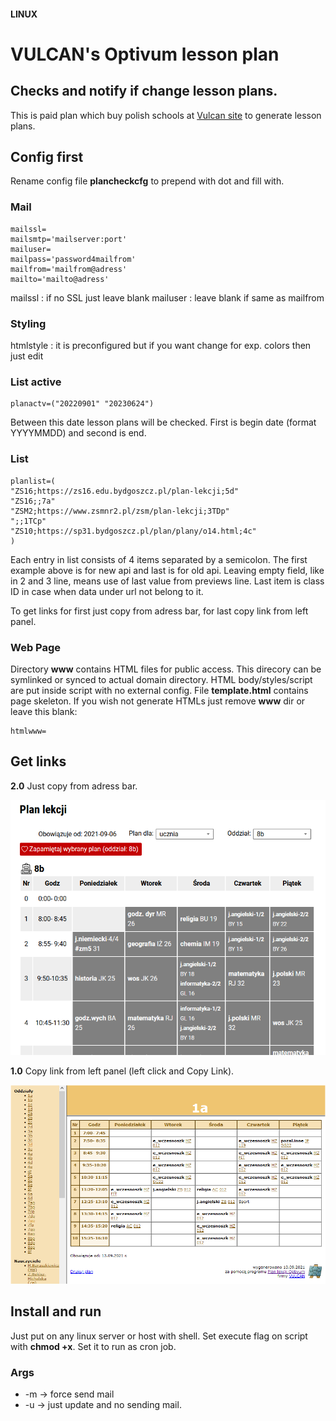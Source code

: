 #### LINUX
# VULCAN's Optivum lesson plan
## Checks and notify if change lesson plans.
This is paid plan which buy polish schools at [Vulcan site](https://www.vulcan.edu.pl/programy) to generate lesson plans.

## **Config first**
Rename config file **plancheckcfg** to prepend with dot and fill with.

### Mail
```
mailssl=
mailsmtp='mailserver:port'
mailuser=
mailpass='password4mailfrom'
mailfrom='mailfrom@adress'
mailto='mailto@adress'
```
mailssl : if no SSL just leave blank
mailuser : leave blank if same as mailfrom

### Styling
htmlstyle : it is preconfigured but if you want change for exp. colors then just edit

### List active
```
planactv=("20220901" "20230624")
```
Between this date lesson plans will be checked. First is begin date (format YYYYMMDD) and second is end.

### List
```
planlist=(
"ZS16;https://zs16.edu.bydgoszcz.pl/plan-lekcji;5d"
"ZS16;;7a"
"ZSM2;https://www.zsmnr2.pl/zsm/plan-lekcji;3TDp"
";;1TCp"
"ZS10;https://sp31.bydgoszcz.pl/plan/plany/o14.html;4c"
)
```
Each entry in list consists of 4 items separated by a semicolon. The first example above is for new api and last is for old api.
Leaving empty field, like in 2 and 3 line, means use of last value from previews line.
Last item is class ID in case when data under url not belong to it.

To get links for first just copy from adress bar, for last copy link from left panel.

### Web Page
Directory **www** contains HTML files for public access. This direcory can be symlinked or synced to actual domain directory. HTML body/styles/script are put inside script with no external config. File **template.html** contains page skeleton. If you wish not generate HTMLs just remove **www** dir or leave this blank:
```
htmlwww=
```


## Get links

**2.0** Just copy from adress bar.

![2.0](volcan_api_2.png)


**1.0** Copy link from left panel (left click and Copy Link).

![1.0](volcan_api_1.png)

## Install and run
Just put on any linux server or host with shell. Set execute flag on script with **chmod +x**. Set it to run as cron job.

### Args
- -m -> force send mail
- -u -> just update and no sending mail.